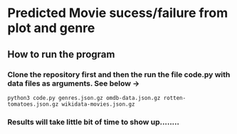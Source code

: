 # Predicted Movie sucess/failure from plot and genre

## How to run the program
### Clone the repository first and then the run the file code.py with data files as arguments. See below ->
    python3 code.py genres.json.gz omdb-data.json.gz rotten-tomatoes.json.gz wikidata-movies.json.gz
### Results will take little bit of time to show up........
